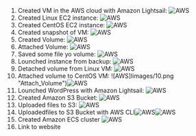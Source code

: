 1. Created VM in the AWS cloud with Amazon Lightsail: ![AWS](Images/1.png "Linux_Lightsail")
2. Created Linux EC2 instance: ![AWS](Images/2.png "Linux_EC2")
3. Created CentOS EC2 instance: ![AWS](Images/3.png "CentOS_EC2")
4. Created snapshot of VM: ![AWS](Images/4.png "Instance_Snapshot")
5. Created Volume: ![AWS](Images/5.png "Create_Volume")
6. Attached Volume: ![AWS](Images/6.png "Attach_Volume")
7. Saved some file yo volume: ![AWS](Images/7.png "Saving_Volume_Information")
8. Lounched instance from backup: ![AWS](Images/8.png "Instance_From_Backup")
9. Detached volume from Linux VM: ![AWS](Images/9.png "Detach_Volume")
10. Attached volume to CentOS VM: ![AWS]Iimages/10.png "Attach_Volume")![AWS](Images/11.png "Attach_Volume")
11. Lounched WordPress with Amazon Lightsail: ![AWS](Images/12.png "WordPress_Amazon_Lightsail")
12. Created Amazon S3 Bucket: ![AWS](Images/13.png "S3_Bucket")
13. Uploaded files to S3: ![AWS](Images/14.png "Files_to_S3")
14. Uploadedfiles to S3 Bucket with AWS CLI![AWS](Images/15.png "CLI_AWS")![AWS](Images/16.png "CLI_AWS_Upload")
15. Created Amazon ECS cluster ![AWS](Images/17.png "ECS_Cluster")
16. Link to website 

